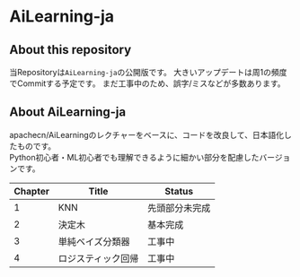 # AiLearning-ja

## About this repository
当Repositoryは`AiLearning-ja`の公開版です。
大きいアップデートは周1の頻度でCommitする予定です。
まだ工事中のため、誤字/ミスなどが多数あります。

## About AiLearning-ja
apachecn/AiLearningのレクチャーをベースに、コードを改良して、日本語化したものです。  
Python初心者・ML初心者でも理解できるように細かい部分を配慮したバージョンです。

| Chapter | Title | Status |
| ------------- | ------------- | ------------- |
| 1  | KNN  | 先頭部分未完成  |
| 2  | 決定木  | 基本完成  |
| 3  | 単純ベイズ分類器  | 工事中  |
| 4  | ロジスティック回帰  | 工事中  |
